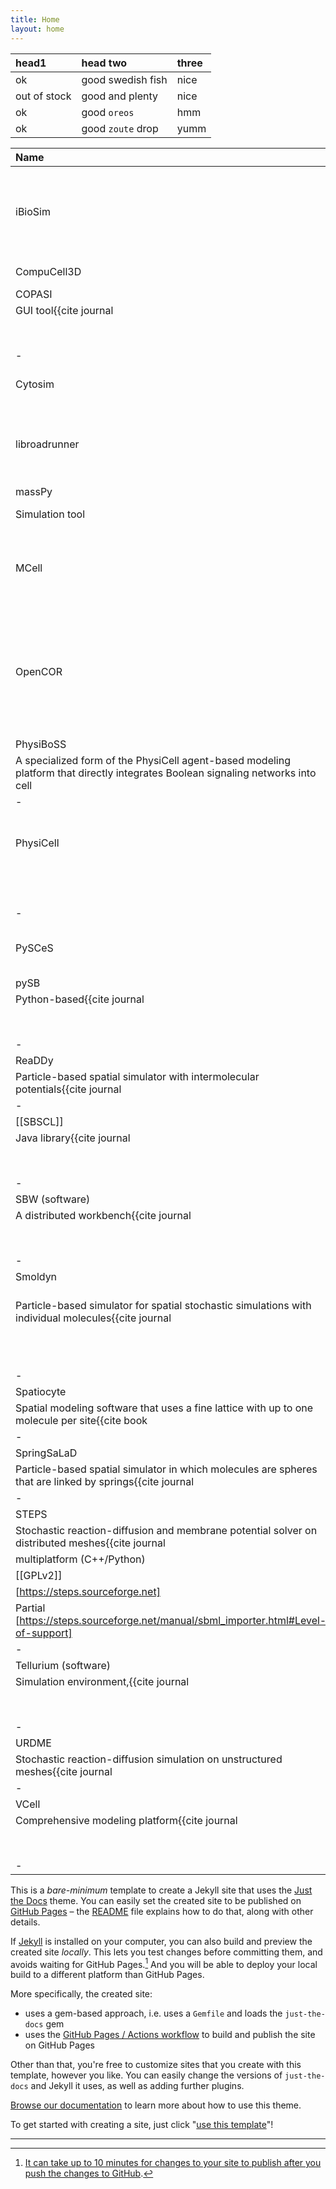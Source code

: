 ```yaml
---
title: Home
layout: home
---
```


| head1        | head two          | three |
|:-------------|:------------------|:------|
| ok           | good swedish fish | nice  |
| out of stock | good and plenty   | nice  |
| ok           | good `oreos`      | hmm   |
| ok           | good `zoute` drop | yumm  |


| Name         | Description | OS    | License | Site | SBML Support |
|:-------------|:-----------------------|:------|:--------|:-----|:-------------|
| iBioSim | iBioSim  is a computer-aided design (CAD) tool for the modeling, analysis, and design of genetic circuits. | multiplatform (Java/C++) | Apache | https://github.com/MyersResearchGroup/iBioSim | Yes |
| CompuCell3D | GUI/Scripting tool | for building and simulating multicellular models. | multiplatform (C++/Python) | MIT | https://compucell3d.org | Yes, but only for reactions. |
| COPASI
| GUI tool<ref>{{cite journal |last1=Bergmann |first1=Frank T. |last2=Hoops |first2=Stefan |last3=Klahn |first3=Brian |last4=Kummer |first4=Ursula |last5=Mendes |first5=Pedro |last6=Pahle |first6=Jürgen |last7=Sahle |first7=Sven |title=COPASI and its applications in biotechnology |journal=Journal of Biotechnology |date=November 2017 |volume=261 |pages=215–220 |doi=10.1016/j.jbiotec.2017.06.1200|pmid=28655634 |pmc=5623632 }}</ref><ref>{{cite journal |last1=Yeoh |first1=Jing Wui |last2=Ng |first2=Kai Boon Ivan |last3=Teh |first3=Ai Ying |last4=Zhang |first4=JingYun |last5=Chee |first5=Wai Kit David |last6=Poh |first6=Chueh Loo |title=An Automated Biomodel Selection System (BMSS) for Gene Circuit Designs |journal=ACS Synthetic Biology |date=19 July 2019 |volume=8 |issue=7 |pages=1484–1497 |doi=10.1021/acssynbio.8b00523|pmid=31035759 |s2cid=140321282 }}</ref> for analyzing and simulating SBML models.
||multiplatform (C++)||Artistic License||[http://www.copasi.org]|| Yes
|-
| Cytosim || Spatial simulator for flexible cytoskeletal filaments and motor proteins | Mac, Linux, Cygwin (C++) | GPL3 | http://cytosim.org | Not applicable |
| libroadrunner | High-performance software library for simulation and analysis of SBML models | multiplatform (C/C++) | Apache License | https://github.com/sys-bio/roadrunner | Yes |
| massPy
| Simulation tool | multiplatform (Python) MIT | https://github.com/SBRG/MASSpy | Yes |
| MCell | GUI tool for particle-based spatial stochastic simulation with individual molecules | multiplatform | MIT and GPLv2 | https://mcell.org/index.html | Not applicable |
| OpenCOR | A cross-platform modelling environment, which is aimed at organizing, editing, simulating, and analysing CellML files on Microsoft Windows|Windows, Linux and macOS. | ultiplatform (C++/Python) | GPLv3 | https://opencor.ws/ | Uses CellML |
| PhysiBoSS
| A specialized form of the PhysiCell agent-based modeling platform that directly integrates Boolean signaling networks into cell | multiplatform (C++) | BSD-3 |[https://github.com/PhysiBoSS/PhysiBoSS]|| Yes, but only for reactions
|-
| PhysiCell | A agent-based modeling framework for multicellular systems biology.
||multiplatform (C++)||[[BSD-3]]||[http://physicell.org]|| Yes, but only for reactions
|-
| PySCeS | Python tool for modeling and analyzing SBML models | multiplatform (Python| BSD-3 | https://pysces.sourceforge.net/ | Yes |
| pySB
| Python-based<ref>{{cite journal |last1=Stefan |first1=Melanie I. |last2=Bartol |first2=Thomas M. |last3=Sejnowski |first3=Terrence J. |last4=Kennedy |first4=Mary B. |title=Multi-state Modeling of Biomolecules |journal=PLOS Computational Biology |date=25 September 2014 |volume=10 |issue=9 |pages=e1003844 |doi=10.1371/journal.pcbi.1003844|pmid=25254957 |pmc=4201162 |bibcode=2014PLSCB..10E3844S }}</ref> platform with specialization in rule-based models.
||multiplatform (Python)||[[BSD-3]]||[https://pysb.org/]|| Partial
|-
| ReaDDy
| Particle-based spatial simulator with intermolecular potentials<ref>{{cite journal |last1=Schöneberg |first1=J. |last2=Ullrich |first2=A. |last3=Noé |first3=F. |date=2014 |title=Simulation tools for particle-based reaction-diffusion dynamics in continuous space |journal=BMC Biophys. |volume=7 |pages=1}}</ref> || Linux and Mac || Custom || [https://readdy.github.io/index.html]|| Not applicable
|-
| [[SBSCL]]
| Java library<ref>{{cite journal |last1=Panchiwala |first1=H |last2=Shah |first2=S |last3=Planatscher |first3=H |last4=Zakharchuk |first4=M |last5=König |first5=M |last6=Dräger |first6=A |title=The Systems Biology Simulation Core Library. |journal=Bioinformatics |date=23 September 2021 |volume=38 |issue=3 |pages=864–865 |doi=10.1093/bioinformatics/btab669 |pmid=34554191|pmc=8756180 }}</ref><ref>{{cite journal |last1=Tangherloni |first1=Andrea |last2=Nobile |first2=Marco S. |last3=Cazzaniga |first3=Paolo |last4=Capitoli |first4=Giulia |last5=Spolaor |first5=Simone |last6=Rundo |first6=Leonardo |last7=Mauri |first7=Giancarlo |last8=Besozzi |first8=Daniela |title=FiCoS: A fine-grained and coarse-grained GPU-powered deterministic simulator for biochemical networks |journal=PLOS Computational Biology |date=9 September 2021 |volume=17 |issue=9 |pages=e1009410 |doi=10.1371/journal.pcbi.1009410|pmid=34499658 |pmc=8476010 |bibcode=2021PLSCB..17E9410T }}</ref> with efficient and exhaustive support for SBML
||multiplatform (Java)||[[LGPL]]||[https://draeger-lab.github.io/SBSCL/]|| Yes
|-
| SBW (software)|SBW
| A distributed workbench<ref>{{cite journal |last1=Hucka |first1=M. |last2=Finney |first2=A. |last3=Sauro |first3=H. M. |last4=Bolouri |first4=H. |last5=Doyle |first5=J. |last6=Kitano |first6=H. |title=The Erato Systems Biology Workbench: Enabling Interaction and Exchange Between Software Tools for Computational Biology |journal=Biocomputing 2002 |date=December 2001 |pages=450–461 |doi=10.1142/9789812799623_0042|pmid=11928498 |isbn=978-981-02-4777-5 }}</ref><ref>{{cite journal |last1=Kawasaki |first1=Regiane |last2=Baraúna |first2=Rafael A. |last3=Silva |first3=Artur |last4=Carepo |first4=Marta S. P. |last5=Oliveira |first5=Rui |last6=Marques |first6=Rodolfo |last7=Ramos |first7=Rommel T. J. |last8=Schneider |first8=Maria P. C. |title=Reconstruction of the Fatty Acid Biosynthetic Pathway of Exiguobacterium antarcticum B7 Based on Genomic and Bibliomic Data |journal=BioMed Research International |date=2016 |volume=2016 |pages=1–9 |doi=10.1155/2016/7863706|pmid=27595107 |pmc=4993939 |doi-access=free }}</ref> that includes many modeling tools
||multiplatform (C/C++)||[[BSD-3]]||[https://sbw.sourceforge.net/]|| Yes
|-
| Smoldyn
| Particle-based simulator for spatial stochastic simulations with individual molecules<ref>{{cite journal |last1=Andrews |first1=Steven S. |last2=Bray |first2=Dennis |title=Stochastic simulation of chemical reactions with spatial resolution and single molecule detail |journal=Physical Biology |date=2004 |volume=1 |issue=3–4 |pages=137–151|doi=10.1088/1478-3967/1/3/001 |pmid=16204833 |bibcode=2004PhBio...1..137A |s2cid=16394428 }}</ref><ref>{{cite journal |last1=Andrews |first1=Steven S. |last2=Addy |first2= Nathan J. |last3= Brent |first3=Roger |last4=Arkin |first4=Adam P. |title=Detailed simulations of cell biology with Smoldyn 2.1 |journal=PLOS Comp. Biol. |date=2010 |volume=6 |issue=3 |pages=e1000705|doi=10.1371/journal.pcbi.1000705 |pmid=20300644 |pmc=2837389 |bibcode=2010PLSCB...6E0705A }}</ref><ref>{{cite journal |last1=Andrews |first1=Steven S. |title=Smoldyn: particle-based simulation with rule-based modeling, improved molecular interaction, and a library interface |journal=Bioinformatics |date=2017 |volume=33 |issue=5 |pages=710–717|doi=10.1093/bioinformatics/btw700 |pmid=28365760 }}</ref><ref>{{cite journal |last1=Singh |first1 =Dilawar |last2=Andrews |first2=Steven S. |title=Python interfaces for the Smoldyn simulator |journal=Bioinformatics |date=2022 |volume=38 |pages=291–293|doi =10.1093/bioinformatics/btab530 |pmid =34293100 }}</ref>
|| multiplatform (C/C++/Python)||[[LGPL]]||[https://www.smoldyn.org/]||Not applicable
|-
| Spatiocyte
| Spatial modeling software that uses a fine lattice with up to one molecule per site<ref>{{cite book |last1=Arjunan |first1=S.N.V. |last2= Takahashi |first2= K. |date=2017 |title=Multi-algorithm particle simulations with Spatiocyte |series=Methods in Molecular Biology |volume=1611 |pages=219–236}}</ref><ref>{{cite journal |last1=Arjunan |first1=S.N.V. |last2= Miyauchi |first2=A. |last3=Iwamoto |first3= K. |last4=Takahashi |first4=K. |date=2020 |title=pSpatiocyte: a high-performance simulator for intracellular reaction-diffusion systems |journal=BMC Bioinformatics |volume=21 |issue=1 |pages=33|doi=10.1186/s12859-019-3338-8 |pmid=31996129 |pmc=6990473 }}</ref> || multiplatform || Unknown || [https://spatiocyte.org]|| Not applicable
|-
| SpringSaLaD
| Particle-based spatial simulator in which molecules are spheres that are linked by springs<ref>{{cite journal |last1=Michalski |first1=P.J. |last2=Loew |first2=L.M. |date=2016 |title=SpringSaLaD: a spatial, particle-based biochemical simulation platform with excluded volume |journal=Biophys. J. |volume=110 |issue=3 |pages=523–529|doi=10.1016/j.bpj.2015.12.026 |pmid=26840718 |pmc=4744174 |bibcode=2016BpJ...110..523M }}</ref> || multiplatform || Unknown || [https://vcell.org/ssalad]|| Not applicable
|-
|STEPS
|Stochastic reaction-diffusion and membrane potential solver on distributed meshes<ref>{{cite journal |last1=Hepburn |first1=Iain |last2=Chen |first2=Weiliang |last3=Wils |first3=Stefan |last4=De Schutter |first4=Erik |title=STEPS: efficient simulation of stochastic reaction–diffusion models in realistic morphologies |journal=BMC Systems Biology |date=May 2012 |volume=7 |issue=1 |pages=36 |doi=10.1186/1752-0509-6-36|pmid=22574658 |s2cid=9165862 }}</ref><ref>{{cite journal |last1=Chen |first1=Weiliang |last2=De Schutter |first2=Erik |title=Parallel STEPS: Large Scale Stochastic Spatial Reaction-Diffusion Simulation with High Performance Computers |journal=Frontiers in Neuroinformatics |date=February 2017 |volume=11 |issue=1 |pages=13 |doi=10.3389/fninf.2017.00013|pmid=28239346 |pmc=5301017 |doi-access=free }}</ref><ref>{{cite journal |last1=Hepburn |first1=Iain |last2=Chen |first2=Weiliang |last3=De Schutter |first3=Erik |title=Accurate reaction-diffusion operator splitting on tetrahedral meshes for parallel stochastic molecular simulations |journal=The Journal of Chemical Physics |date=August 2016 |volume=145 |issue=5 |pages=054118 |doi=10.1063/1.4960034|pmid=27497550 |arxiv=1512.03126 |bibcode=2016JChPh.145e4118H |s2cid=17356298 }}</ref><ref>{{cite journal |last1=Chen |first1=Weiliang |last2=Carel |first2=Tristan |last3=Awile |first3=Omar |last4=Cantarutti |first4=Nicola |last5=Castiglioni |first5=Giacomo |last6=Cattabiani |first6=Alessandro |last7=Del Marmol |first7=Baudouin |last8=Hepburn |first8=Iain |last9=King |first9=James G. |last10=Kotsalos |first10=Christos |last11=Kumbhar |first11=Pramod |last12=Lallouette |first12=Jules |last13=Melchior |first13=Samuel |last14=Schürmann |first14=Felix |last15=De Schutter |first15=Erik |title=STEPS 4.0: Fast and memory-efficient molecular simulations of neurons at the nanoscale |journal=Frontiers in Neuroinformatics |date=October 2022 |volume=16  |doi=10.3389/fninf.2022.883742 |issn=1662-5196|doi-access=free }}</ref>
|multiplatform (C++/Python)
|[[GPLv2]]
|[https://steps.sourceforge.net]
|Partial [https://steps.sourceforge.net/manual/sbml_importer.html#Level-of-support]
|-
| Tellurium (software)|Tellurium
| Simulation environment,<ref>{{cite journal |last1=Choi |first1=Kiri |last2=Medley |first2=J. Kyle |last3=König |first3=Matthias |last4=Stocking |first4=Kaylene |last5=Smith |first5=Lucian |last6=Gu |first6=Stanley |last7=Sauro |first7=Herbert M. |title=Tellurium: An extensible python-based modeling environment for systems and synthetic biology |journal=Biosystems |date=September 2018 |volume=171 |pages=74–79 |doi=10.1016/j.biosystems.2018.07.006|pmid=30053414 |pmc=6108935 }}</ref><ref>{{cite journal |last1=Pease |first1=Nicholas A. |last2=Nguyen |first2=Phuc H.B. |last3=Woodworth |first3=Marcus A. |last4=Ng |first4=Kenneth K.H. |last5=Irwin |first5=Blythe |last6=Vaughan |first6=Joshua C. |last7=Kueh |first7=Hao Yuan |title=Tunable, division-independent control of gene activation timing by a polycomb switch |journal=Cell Reports |date=March 2021 |volume=34 |issue=12 |pages=108888 |doi=10.1016/j.celrep.2021.108888|pmid=33761349 |pmc=8024876 }}</ref> that packages multiple libraries into one platform.
||multiplatform (Python)||Apache License||[https://github.com/sys-bio/tellurium]|| Yes
|-
| URDME
| Stochastic reaction-diffusion simulation on unstructured meshes<ref>{{cite journal |last1=Drawert |first1=B. |last2=Engblom |first2=S. |last3=Hellander |first3=A |title=URDME: A modular framework for stochastic simulation of reaction-transport processes in complex geometries |journal=BMC Systems Biology |volume=6 |date=2012|page=76 |doi=10.1186/1752-0509-6-76 |pmid=22727185 |pmc=3439286 }}</ref> || MatLab on Mac, Linux || GPL3 || [http://urdme.github.io/urdme/]|| Not applicable
|-
| VCell
| Comprehensive modeling platform<ref>{{cite journal |last1=Schaff |first1=J. |last2=Fink |first2=C.C. |last3=Slepchenko |first3=B. |last4=Carson |first4=J.H. |last5=Loew |first5=L.M. |title=A general computational framework for modeling cellular structure and function |journal=Biophysical Journal |date=September 1997 |volume=73 |issue=3 |pages=1135–1146 |doi=10.1016/S0006-3495(97)78146-3|bibcode=1997BpJ....73.1135S |s2cid=39818739 }}</ref><ref>{{cite journal |last1=Cowan |first1=Ann E. |last2=Moraru |first2=Ion I. |last3=Schaff |first3=James C. |last4=Slepchenko |first4=Boris M. |last5=Loew |first5=Leslie M. |title=Spatial Modeling of Cell Signaling Networks |journal=Methods in Cell Biology |date=2012 |volume=110 |pages=195–221 |doi=10.1016/B978-0-12-388403-9.00008-4|pmid=22482950 |pmc=3519356 |isbn=9780123884039 }}</ref> for non-spatial, spatial, deterministic and stochastic simulations, including both reaction networks and reaction rules. 
||multiplatform (Java)||MIT||[https://vcell.org]|| Yes
|-



This is a *bare-minimum* template to create a Jekyll site that uses the [Just the Docs] theme. You can easily set the created site to be published on [GitHub Pages] – the [README] file explains how to do that, along with other details.

If [Jekyll] is installed on your computer, you can also build and preview the created site *locally*. This lets you test changes before committing them, and avoids waiting for GitHub Pages.[^1] And you will be able to deploy your local build to a different platform than GitHub Pages.

More specifically, the created site:

- uses a gem-based approach, i.e. uses a `Gemfile` and loads the `just-the-docs` gem
- uses the [GitHub Pages / Actions workflow] to build and publish the site on GitHub Pages

Other than that, you're free to customize sites that you create with this template, however you like. You can easily change the versions of `just-the-docs` and Jekyll it uses, as well as adding further plugins.

[Browse our documentation][Just the Docs] to learn more about how to use this theme.

To get started with creating a site, just click "[use this template]"!

----

[^1]: [It can take up to 10 minutes for changes to your site to publish after you push the changes to GitHub](https://docs.github.com/en/pages/setting-up-a-github-pages-site-with-jekyll/creating-a-github-pages-site-with-jekyll#creating-your-site).

[Just the Docs]: https://just-the-docs.github.io/just-the-docs/
[GitHub Pages]: https://docs.github.com/en/pages
[README]: https://github.com/just-the-docs/just-the-docs-template/blob/main/README.md
[Jekyll]: https://jekyllrb.com
[GitHub Pages / Actions workflow]: https://github.blog/changelog/2022-07-27-github-pages-custom-github-actions-workflows-beta/
[use this template]: https://github.com/just-the-docs/just-the-docs-template/generate
